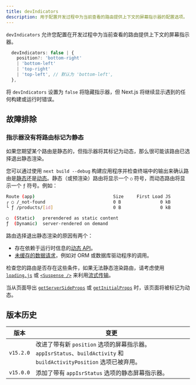 ```yaml
---
title: devIndicators
description: 用于配置开发过程中为当前查看的路由提供上下文的屏幕指示器的配置选项。
---
```


`devIndicators` 允许您配置在开发过程中为当前查看的路由提供上下文的屏幕指示器。

```ts
  devIndicators: false | {
    position?: 'bottom-right'
    | 'bottom-left'
    | 'top-right'
    | 'top-left', // 默认为 'bottom-left',
  },
```

将 `devIndicators` 设置为 `false` 将隐藏指示器，但 Next.js 将继续显示遇到的任何构建或运行时错误。

## 故障排除

### 指示器没有将路由标记为静态

如果您期望某个路由是静态的，但指示器将其标记为动态，那么很可能该路由已选择退出静态渲染。

您可以通过使用 `next build --debug` 构建应用程序并检查终端中的输出来确认路由是[静态](/docs/nextjs-cn/app/building-your-application/rendering/server-components#static-rendering-default)还是[动态](/docs/nextjs-cn/app/building-your-application/rendering/server-components#dynamic-rendering)。静态（或预渲染）路由将显示一个 `○` 符号，而动态路由将显示一个 `ƒ` 符号。例如：

```bash
Route (app)                              Size     First Load JS
┌ ○ /_not-found                          0 B               0 kB
└ ƒ /products/[id]                       0 B               0 kB

○  (Static)   prerendered as static content
ƒ  (Dynamic)  server-rendered on demand
```

<AppOnly>

路由选择退出静态渲染的原因有两个：

- 存在依赖于运行时信息的[动态 API](/docs/nextjs-cn/app/building-your-application/rendering/server-components#dynamic-apis)。
- [未缓存的数据请求](/docs/nextjs-cn/app/building-your-application/data-fetching/fetching)，例如对 ORM 或数据库驱动程序的调用。

检查您的路由是否存在这些条件，如果无法静态渲染路由，请考虑使用 [`loading.js`](/docs/nextjs-cn/app/api-reference/file-conventions/loading) 或 [`<Suspense />`](https://react.dev/reference/react/Suspense) 来利用[流式传输](/docs/nextjs-cn/app/building-your-application/routing/index/loading-ui-and-streaming#what-is-streaming)。

</AppOnly>

<PagesOnly>

当从页面导出 [`getServerSideProps`](/docs/nextjs-cn/pages/building-your-application/data-fetching/get-server-side-props) 或 [`getInitialProps`](/docs/nextjs-cn/pages/api-reference/functions/get-initial-props) 时，该页面将被标记为动态。

</PagesOnly>

## 版本历史

| 版本      | 变更                                                                                                                |
| --------- | ------------------------------------------------------------------------------------------------------------------- |
| `v15.2.0` | 改进了带有新 `position` 选项的屏幕指示器。`appIsrStatus`、`buildActivity` 和 `buildActivityPosition` 选项已被弃用。 |
| `v15.0.0` | 添加了带有 `appIsrStatus` 选项的静态屏幕指示器。                                                                    |
